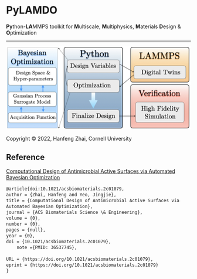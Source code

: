 # PyLAMDO

**Py**thon-**LA**MMPS toolkit for **M**ultiscale, **M**ultiphysics, **M**aterials **D**esign & **O**ptimization

***

![The schematic for PyLAMMMDO](/doc/pylammdo.001.jpeg)

Copyright &copy; 2022, Hanfeng Zhai, Cornell University


## Reference

[Computational Design of Antimicrobial Active Surfaces via Automated Bayesian Optimization](https://doi.org/10.1021/acsbiomaterials.2c01079)
```
@article{doi:10.1021/acsbiomaterials.2c01079,
author = {Zhai, Hanfeng and Yeo, Jingjie},
title = {Computational Design of Antimicrobial Active Surfaces via Automated Bayesian Optimization},
journal = {ACS Biomaterials Science \& Engineering},
volume = {0},
number = {0},
pages = {null},
year = {0},
doi = {10.1021/acsbiomaterials.2c01079},
    note ={PMID: 36537745},
    
URL = {https://doi.org/10.1021/acsbiomaterials.2c01079},
eprint = {https://doi.org/10.1021/acsbiomaterials.2c01079}
}
```
